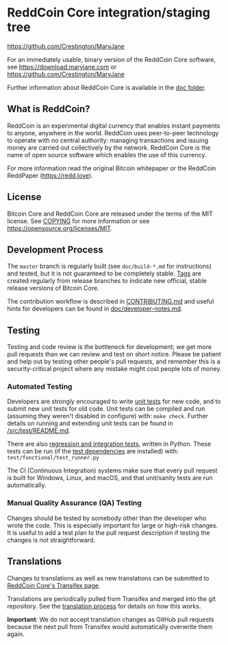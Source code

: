 ReddCoin Core integration/staging tree
=====================================

https://github.com/Crestington/MaryJane

For an immediately usable, binary version of the ReddCoin Core software, see
https://download.maryjane.com or https://github.com/Crestington/MaryJane

Further information about ReddCoin Core is available in the [doc folder](/doc).

What is ReddCoin?
----------------

ReddCoin is an experimental digital currency that enables instant payments to
anyone, anywhere in the world. ReddCoin uses peer-to-peer technology to operate
with no central authority: managing transactions and issuing money are carried
out collectively by the network. ReddCoin Core is the name of open source
software which enables the use of this currency.

For more information read the original Bitcoin whitepaper or the ReddCoin ReddPaper (https://redd.love).

License
-------

Bitcoin Core and ReddCoin Core are released under the terms of the MIT license. See [COPYING](COPYING) for more
information or see https://opensource.org/licenses/MIT.

Development Process
-------------------

The `master` branch is regularly built (see `doc/build-*.md` for instructions) and tested, but it is not guaranteed to be
completely stable. [Tags](https://github.com/maryjane/tags) are created
regularly from release branches to indicate new official, stable release versions of Bitcoin Core.

The contribution workflow is described in [CONTRIBUTING.md](CONTRIBUTING.md)
and useful hints for developers can be found in [doc/developer-notes.md](doc/developer-notes.md).

Testing
-------

Testing and code review is the bottleneck for development; we get more pull
requests than we can review and test on short notice. Please be patient and help out by testing
other people's pull requests, and remember this is a security-critical project where any mistake might cost people
lots of money.

### Automated Testing

Developers are strongly encouraged to write [unit tests](src/test/README.md) for new code, and to
submit new unit tests for old code. Unit tests can be compiled and run
(assuming they weren't disabled in configure) with: `make check`. Further details on running
and extending unit tests can be found in [/src/test/README.md](/src/test/README.md).

There are also [regression and integration tests](/test), written
in Python.
These tests can be run (if the [test dependencies](/test) are installed) with: `test/functional/test_runner.py`

The CI (Continuous Integration) systems make sure that every pull request is built for Windows, Linux, and macOS,
and that unit/sanity tests are run automatically.

### Manual Quality Assurance (QA) Testing

Changes should be tested by somebody other than the developer who wrote the
code. This is especially important for large or high-risk changes. It is useful
to add a test plan to the pull request description if testing the changes is
not straightforward.

Translations
------------

Changes to translations as well as new translations can be submitted to
[ReddCoin Core's Transifex page](https://www.transifex.com/maryjane/maryjane/).

Translations are periodically pulled from Transifex and merged into the git repository. See the
[translation process](doc/translation_process.md) for details on how this works.

**Important**: We do not accept translation changes as GitHub pull requests because the next
pull from Transifex would automatically overwrite them again.
